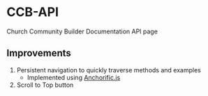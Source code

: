 # CCB-API
Church Community Builder Documentation API page

## Improvements
1. Persistent navigation to quickly traverse methods and examples
	* Implemented using [Anchorific.js](http://renaysha.me/anchorific-js)
2. Scroll to Top button
